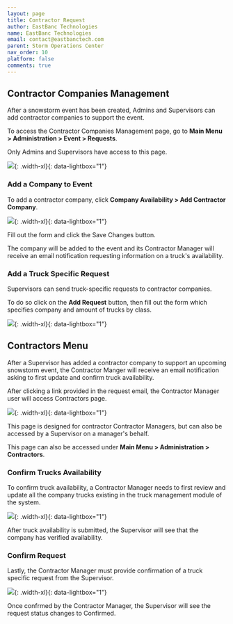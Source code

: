 ```yaml
---
layout: page
title: Contractor Request
author: EastBanc Technologies
name: EastBanc Technologies
email: contact@eastbanctech.com
parent: Storm Operations Center
nav_order: 10
platform: false
comments: true
---
```




## Contractor Companies Management

After a snowstorm event has been created, Admins and Supervisors can add contractor companies to support the event.

To access the Contractor Companies Management page, go to **Main Menu > Administration > Event > Requests**.

Only Admins and Supervisors have access to this page.

![](/images/soc/soc-contractor-request/soc-contractor-requests.png){: .width-xl}{: data-lightbox="1"}


### Add a Company to Event

To add a contractor company, click **Company Availability > Add Contractor Company**.

![](/images/soc/soc-contractor-request/soc-contractor-company-availability.png){: .width-xl}{: data-lightbox="1"}

Fill out the form and click the Save Changes button.

The company will be added to the event and its Contractor Manager will receive an email notification requesting information on a truck's availability.


### Add a Truck Specific Request

Supervisors can send truck-specific requests to contractor companies.  

To do so click on the **Add Request** button, then fill out the form which specifies company and amount of trucks by class.

![](/images/soc/soc-contractor-request/soc-add-contractor-request.png){: .width-xl}{: data-lightbox="1"}





## Contractors Menu

After a Supervisor has added a contractor company to support an upcoming snowstorm event, the Contractor Manger will receive an email notification asking to first update and confirm truck availability.

After clicking a link provided in the request email, the Contractor Manager user will access Contractors page.

![](/images/soc/soc-contractor-request/soc-contractors.png){: .width-xl}{: data-lightbox="1"}

This page is designed for contractor Contractor Managers, but can also be accessed by a Supervisor on a manager's behalf.

This page can also be accessed under **Main Menu > Administration > Contractors**.


### Confirm Trucks Availability

To confirm truck availability, a Contractor Manager needs to first review and update all the company trucks existing in the truck management module of the system.

![](/images/soc/soc-contractor-request/soc-confirm-trucks-availability.png){: .width-xl}{: data-lightbox="1"}

After truck availability is submitted, the Supervisor will see that the company has verified availability.

### Confirm Request

Lastly, the Contractor Manager must provide confirmation of a truck specific request from the Supervisor.

![](/images/soc/soc-contractor-request/soc-confirm-contractor-request.png){: .width-xl}{: data-lightbox="1"}

Once confrmed by the Contractor Manager, the Supervisor will see the request status changes to Confirmed.
